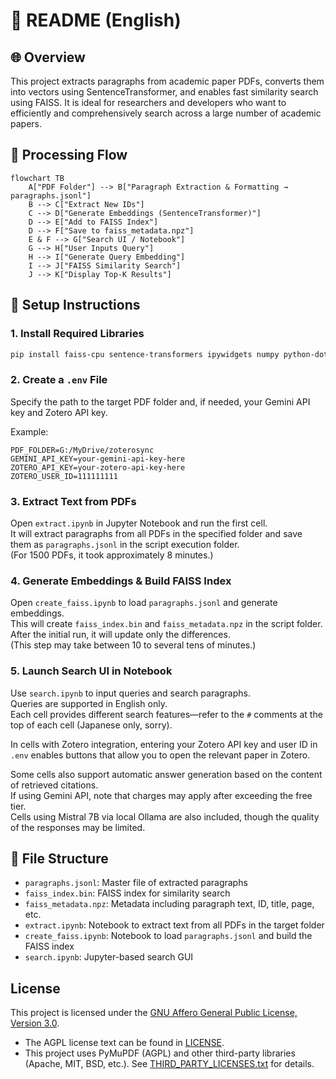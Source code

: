 # 📄 README (English)

## 🌐 Overview

This project extracts paragraphs from academic paper PDFs, converts them into vectors using SentenceTransformer, and enables fast similarity search using FAISS. It is ideal for researchers and developers who want to efficiently and comprehensively search across a large number of academic papers.

## 🔁 Processing Flow

```mermaid
flowchart TB
    A["PDF Folder"] --> B["Paragraph Extraction & Formatting → paragraphs.jsonl"]
    B --> C["Extract New IDs"]
    C --> D["Generate Embeddings (SentenceTransformer)"]
    D --> E["Add to FAISS Index"]
    D --> F["Save to faiss_metadata.npz"]
    E & F --> G["Search UI / Notebook"]
    G --> H["User Inputs Query"]
    H --> I["Generate Query Embedding"]
    I --> J["FAISS Similarity Search"]
    J --> K["Display Top-K Results"]
```

## 🔧 Setup Instructions

### 1. Install Required Libraries

```bash
pip install faiss-cpu sentence-transformers ipywidgets numpy python-dotenv google.generativeai
```

### 2. Create a `.env` File

Specify the path to the target PDF folder and, if needed, your Gemini API key and Zotero API key.

Example:

```env
PDF_FOLDER=G:/MyDrive/zoterosync
GEMINI_API_KEY=your-gemini-api-key-here
ZOTERO_API_KEY=your-zotero-api-key-here
ZOTERO_USER_ID=111111111
```

### 3. Extract Text from PDFs

Open `extract.ipynb` in Jupyter Notebook and run the first cell.  
It will extract paragraphs from all PDFs in the specified folder and save them as `paragraphs.jsonl` in the script execution folder.  
(For 1500 PDFs, it took approximately 8 minutes.)

### 4. Generate Embeddings & Build FAISS Index

Open `create_faiss.ipynb` to load `paragraphs.jsonl` and generate embeddings.  
This will create `faiss_index.bin` and `faiss_metadata.npz` in the script folder.  
After the initial run, it will update only the differences.  
(This step may take between 10 to several tens of minutes.)

### 5. Launch Search UI in Notebook

Use `search.ipynb` to input queries and search paragraphs.  
Queries are supported in English only.  
Each cell provides different search features—refer to the `#` comments at the top of each cell (Japanese only, sorry).  

In cells with Zotero integration, entering your Zotero API key and user ID in `.env` enables buttons that allow you to open the relevant paper in Zotero.

Some cells also support automatic answer generation based on the content of retrieved citations.  
If using Gemini API, note that charges may apply after exceeding the free tier.  
Cells using Mistral 7B via local Ollama are also included, though the quality of the responses may be limited.

## 📁 File Structure

- `paragraphs.jsonl`: Master file of extracted paragraphs
- `faiss_index.bin`: FAISS index for similarity search
- `faiss_metadata.npz`: Metadata including paragraph text, ID, title, page, etc.
- `extract.ipynb`: Notebook to extract text from all PDFs in the target folder
- `create_faiss.ipynb`: Notebook to load `paragraphs.jsonl` and build the FAISS index
- `search.ipynb`: Jupyter-based search GUI

## License

This project is licensed under the [GNU Affero General Public License, Version 3.0](./LICENSE).

- The AGPL license text can be found in [LICENSE](./LICENSE).
- This project uses PyMuPDF (AGPL) and other third-party libraries (Apache, MIT, BSD, etc.). See [THIRD_PARTY_LICENSES.txt](./THIRD_PARTY_LICENSES.txt) for details.
